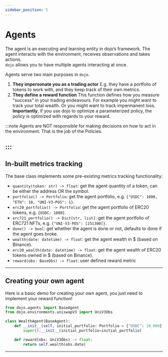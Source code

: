 ```yaml
---
sidebar_position: 5
---
```


# Agents

The agent is an executing and learning entity in dojo’s framework. The agent interacts with the environment, receives observations and takes actions.  
`dojo` allows you to have multiple agents interacting at once.

Agents serve two main purposes in `dojo`.

1. **They impersonate you as a trading actor** E.g. they have a portfolio of tokens to work with, and they keep track of their own metrics.
2. **They define a reward function** This function defines how you measure "success" in your trading endeavours. For example you might want to track your total wealth. Or you might want to track impermanent loss.  
**Importantly**, if you use dojo to optimize a parameterized policy, the policy is optimized with regards to your reward.


:::note
Agents are NOT responsible for making decisions on how to act in the environment. That is the job of the Policies.

:::
---
## In-built metrics tracking

The base class implements some pre-existing metrics tracking functionality:
- `quantity(token: str) -> float`: get the agent quantity of a token, can be either the address OR the symbol.
- `portfolio() -> Portfolio`: get the agent portfolio, e.g. `{"USDC": 1000, "ETH": 10, "UNI-V3-POS": 1}`.
- `erc20_portfolio() -> Portfolio`: get the agent portfolio of ERC20 tokens, e.g. `{USDC: 1000}`.
- `erc721_portfolio() -> Dict[str, list]`: get the agent portfolio of ERC721 NFTs, e.g. `{"UNI-V3-POS": [251300]}`.
- `done() -> bool`: get whether the agent is done or not, defaults to done if the agent goes broke.
- `wealth(date: datetime) -> float`: get the agent wealth in $ (based on Binance).
- `erc20_wealth(date: datetime) -> float`: get the agent wealth of ERC20 tokens owned in $ (based on Binance).
- `reward(obs: BaseObs) -> float`: user defined reward metric
---
## Creating your own agent

Here is a basic demo for creating your own agent, you just need to implement your reward function!
```python
from dojo.agents import BaseAgent
from dojo.environments.uniswapV3 import UniV3Obs

class WealthAgent(BaseAgent):
    def __init__(self, initial_portfolio: Portfolio = {"USDC": 10_000}) -> None:
        super().__init__(initial_portfolio=initial_portfolio)

    def reward(obs: UniV3Obs) -> float:
        return self.wealth(obs.date)
```

---